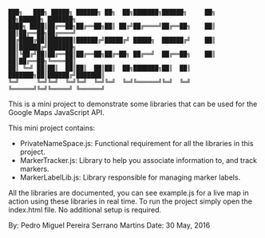 

    ███╗   ███╗ █████╗ ██████╗ ██╗  ██╗███████╗██████╗     ██╗     ██╗██████╗ ███████╗
    ████╗ ████║██╔══██╗██╔══██╗██║ ██╔╝██╔════╝██╔══██╗    ██║     ██║██╔══██╗██╔════╝
    ██╔████╔██║███████║██████╔╝█████╔╝ █████╗  ██████╔╝    ██║     ██║██████╔╝███████╗
    ██║╚██╔╝██║██╔══██║██╔══██╗██╔═██╗ ██╔══╝  ██╔══██╗    ██║     ██║██╔══██╗╚════██║
    ██║ ╚═╝ ██║██║  ██║██║  ██║██║  ██╗███████╗██║  ██║    ███████╗██║██████╔╝███████║
    ╚═╝     ╚═╝╚═╝  ╚═╝╚═╝  ╚═╝╚═╝  ╚═╝╚══════╝╚═╝  ╚═╝    ╚══════╝╚═╝╚═════╝ ╚══════╝
                                                                                  


This is a mini project to demonstrate some libraries that can be used for the Google Maps JavaScript API.

This mini project contains:

 - PrivateNameSpace.js: Functional requirement for all the libraries in this project.
 - MarkerTracker.js: Library to help you associate information to, and track markers.
 - MarkerLabelLib.js: Library responsible for managing marker labels. 

All the libraries are documented, you can see example.js for a live map in action using these libraries in real time. 
To run the project simply open the index.html file. No additional setup is required.

By:     Pedro Miguel Pereira Serrano Martins
Date:   30 May, 2016